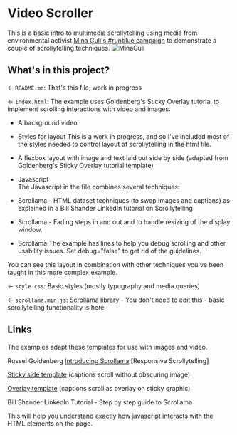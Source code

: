# Video Scroller

This is a basic intro to multimedia scrollytelling using media from environmental activist [Mina Guli's #runblue campaign](https://twitter.com/minaguli) to demonstrate a couple of scrollytelling techniques.
![MinaGuli](https://pbs.twimg.com/profile_banners/111631792/1659954268/1080x360)

## What's in this project?

← `README.md`: That's this file, work in progress

← `index.html`:
The example uses Goldenberg's Sticky Overlay tutorial to implement scrolling interactions with video and images.

- A background video

- Styles for layout
This is a work in progress, and so I've included most of the styles needed to control layout of scrollytelling in the html file.

- A flexbox layout with image and text laid out side by side (adapted from Goldenberg's Sticky Overlay tutorial template)

- Javascript  
The Javascript in the file combines several techniques:

- Scrollama - HTML dataset techniques (to swop images and captions) as explained in a Bill Shander LinkedIn tutorial on Scrollytelling
- Scrollama - Fading steps in and out and to handle resizing of the display window.
- Scrollama The example has lines to help you debug scrolling and other usability issues. Set debug="false" to get rid of the guidelines.

You can see this layout in combination with other techniques you've been taught in this more complex example.

← `style.css`: Basic styles (mostly typography and media queries)

← `scrollama.min.js`: Scrollama library - You don't need to edit this - basic scrollytelling functionality is here

## Links

The examples adapt these templates for use with images and video.

Russel Goldenberg [Introducing Scrollama](https://pudding.cool/process/introducing-scrollama/)  [Responsive Scrollytelling]

[Sticky side template](https://russellgoldenberg.github.io/scrollama/sticky-side/) (captions scroll without obscuring image)

[Overlay template](https://russellgoldenberg.github.io/scrollama/sticky-overlay/) (captions scroll as overlay on sticky graphic)

Bill Shander LinkedIn Tutorial - Step by step guide to Scrollama

This will help you understand exactly how javascript interacts with the HTML elements on the page.


